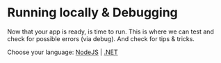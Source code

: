 # Running locally & Debugging

Now that your app is ready, is time to run. This is where we can test and check for possible errors (via debug). And check for tips & tricks.

Choose your language: [NodeJS](environment/rundebug/nodejs) | [.NET](environment/rundebug/net)